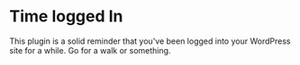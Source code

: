 # Time logged In

This plugin is a solid reminder that you've been logged into your WordPress site for a while. Go for a walk or something.


